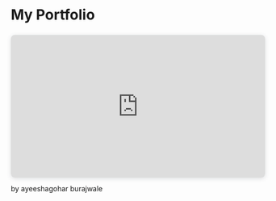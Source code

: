 # My Portfolio
<style> .responsive-wrap iframe{ max-width: 100%;} </style>
<div style="position: relative; width: 100%; height: 0; padding-top: 56.2225%; 
 padding-bottom: 0; box-shadow: 0 2px 8px 0 rgba(63,69,81,0.16); margin-top: 1.6em; margin-bottom: 0.9em; overflow: hidden; 
 border-radius: 8px; will-change: transform;"> 
  <iframe loading="lazy" style="position: absolute; width: 100%; height: 100%; top: 0; left: 0; border: none; padding: 0;margin: 0;" 
    src="https://www.canva.com/design/DAGXqexoZas/zx64pkiryT1G8dwdoGvZpw/view?embed" allowfullscreen="allowfullscreen" allow="fullscreen"> 
  </iframe> 
</div> 
<a href="https:&#x2F;&#x2F;www.canva.com&#x2F;design&#x2F;DAGXqexoZas&#x2F;zx64pkiryT1G8dwdoGvZpw&#x2F;view?utm_content=DAGXqexoZas&amp;utm_campaign=designshare&amp;utm_medium=embeds&amp;utm_source=link" target="_blank" rel="noopener"></a> by ayeeshagohar burajwale

